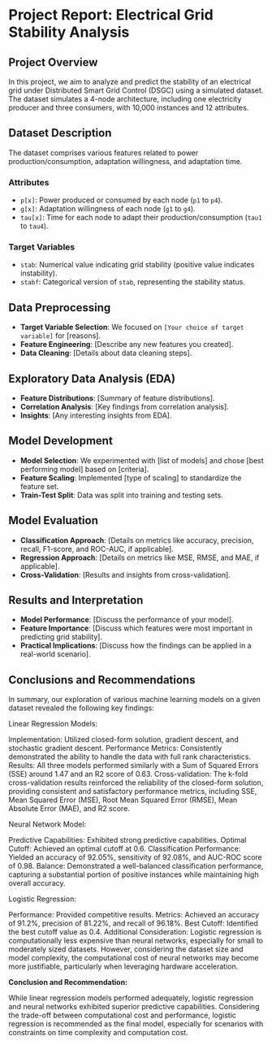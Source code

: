 # Project Report: Electrical Grid Stability Analysis

## Project Overview
In this project, we aim to analyze and predict the stability of an electrical grid under Distributed Smart Grid Control (DSGC) using a simulated dataset. The dataset simulates a 4-node architecture, including one electricity producer and three consumers, with 10,000 instances and 12 attributes.

## Dataset Description
The dataset comprises various features related to power production/consumption, adaptation willingness, and adaptation time.

### Attributes
- `p[x]`: Power produced or consumed by each node (`p1` to `p4`).
- `g[x]`: Adaptation willingness of each node (`g1` to `g4`).
- `tau[x]`: Time for each node to adapt their production/consumption (`tau1` to `tau4`).

### Target Variables
- `stab`: Numerical value indicating grid stability (positive value indicates instability).
- `stabf`: Categorical version of `stab`, representing the stability status.

## Data Preprocessing
- **Target Variable Selection**: We focused on `[Your choice of target variable]` for [reasons].
- **Feature Engineering**: [Describe any new features you created].
- **Data Cleaning**: [Details about data cleaning steps].

## Exploratory Data Analysis (EDA)
- **Feature Distributions**: [Summary of feature distributions].
- **Correlation Analysis**: [Key findings from correlation analysis].
- **Insights**: [Any interesting insights from EDA].

## Model Development
- **Model Selection**: We experimented with [list of models] and chose [best performing model] based on [criteria].
- **Feature Scaling**: Implemented [type of scaling] to standardize the feature set.
- **Train-Test Split**: Data was split into training and testing sets.

## Model Evaluation
- **Classification Approach**: [Details on metrics like accuracy, precision, recall, F1-score, and ROC-AUC, if applicable].
- **Regression Approach**: [Details on metrics like MSE, RMSE, and MAE, if applicable].
- **Cross-Validation**: [Results and insights from cross-validation].

## Results and Interpretation
- **Model Performance**: [Discuss the performance of your model].
- **Feature Importance**: [Discuss which features were most important in predicting grid stability].
- **Practical Implications**: [Discuss how the findings can be applied in a real-world scenario].

## Conclusions and Recommendations
In summary, our exploration of various machine learning models on a given dataset revealed the following key findings:

Linear Regression Models:

Implementation: Utilized closed-form solution, gradient descent, and stochastic gradient descent. Performance Metrics: Consistently demonstrated the ability to handle the data with full rank characteristics. Results: All three models performed similarly with a Sum of Squared Errors (SSE) around 1.47 and an R2 score of 0.63. Cross-validation: The k-fold cross-validation results reinforced the reliability of the closed-form solution, providing consistent and satisfactory performance metrics, including SSE, Mean Squared Error (MSE), Root Mean Squared Error (RMSE), Mean Absolute Error (MAE), and R2 score.

Neural Network Model:

Predictive Capabilities: Exhibited strong predictive capabilities. Optimal Cutoff: Achieved an optimal cutoff at 0.6. Classification Performance: Yielded an accuracy of 92.05%, sensitivity of 92.08%, and AUC-ROC score of 0.98. Balance: Demonstrated a well-balanced classification performance, capturing a substantial portion of positive instances while maintaining high overall accuracy.

Logistic Regression:

Performance: Provided competitive results. Metrics: Achieved an accuracy of 91.2%, precision of 81.22%, and recall of 96.18%. Best Cutoff: Identified the best cutoff value as 0.4. Additional Consideration: Logistic regression is computationally less expensive than neural networks, especially for small to moderately sized datasets. However, considering the dataset size and model complexity, the computational cost of neural networks may become more justifiable, particularly when leveraging hardware acceleration.

**Conclusion and Recommendation:**

While linear regression models performed adequately, logistic regression and neural networks exhibited superior predictive capabilities. Considering the trade-off between computational cost and performance, logistic regression is recommended as the final model, especially for scenarios with constraints on time complexity and computation cost.
